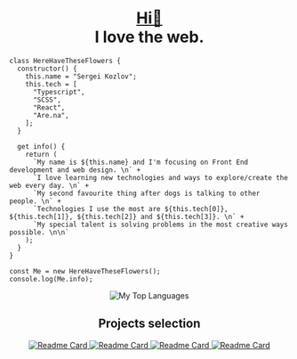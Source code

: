 <h1 align="center"><a href="http://herehavetheseflowers.com">Hi🌱 </a><br>I love the web.</h1>

```JS
class HereHaveTheseFlowers {
  constructor() {
    this.name = "Sergei Kozlov";
    this.tech = [
      "Typescript",
      "SCSS",
      "React",
      "Are.na",
    ];
  }

  get info() {
    return (
      `My name is ${this.name} and I'm focusing on Front End development and web design. \n` +
      `I love learning new technologies and ways to explore/create the web every day. \n` +
      `My second favourite thing after dogs is talking to other people. \n` +
      `Technologies I use the most are ${this.tech[0]}, ${this.tech[1]}, ${this.tech[2]} and ${this.tech[3]}. \n` +
      `My special talent is solving problems in the most creative ways possible. \n\n`      
    );
  }
}

const Me = new HereHaveTheseFlowers();
console.log(Me.info);
```


<div align=center >

<img alt="My Top Languages" src="https://github-readme-stats.vercel.app/api/top-langs/?username=HereHaveTheseFlowers&amp;langs_count=8&amp;count_private=true&amp;layout=compact&amp;theme=dark&amp;hide_border=true&amp;bg_color=0D1117" style="max-width: 100%;">
  
## Projects selection
  
<a href="https://github.com/HereHaveTheseFlowers/anyobjects" target="_blank" rel="noopener noreferrer">
<img src="https://camo.githubusercontent.com/3559850be589fd2d9b3720d14f7df793c25610d3de175d9097d5889a16ce25f4/68747470733a2f2f6769746875622d726561646d652d73746174732e76657263656c2e6170702f6170692f70696e2f3f757365726e616d653d68657265686176657468657365666c6f77657273267265706f3d616e796f626a6563747326686964655f626f726465723d74727565267468656d653d6461726b2662675f636f6c6f723d304431313137" alt="Readme Card" data-canonical-src="https://github-readme-stats.vercel.app/api/pin/?username=herehavetheseflowers&amp;repo=anyobjects&amp;hide_border=true&amp;theme=dark&amp;bg_color=0D1117" style="max-width: 100%;">
</a>
  
<a href="https://github.com/HereHaveTheseFlowers/rinav.site" target="_blank" rel="noopener noreferrer">
<img src="https://camo.githubusercontent.com/a7b63378da097425cfe5a24e89a1a3e098b2abf8112ee920a785661f2910eedf/68747470733a2f2f6769746875622d726561646d652d73746174732e76657263656c2e6170702f6170692f70696e2f3f757365726e616d653d68657265686176657468657365666c6f77657273267265706f3d72696e61762e7369746526686964655f626f726465723d74727565267468656d653d6461726b2662675f636f6c6f723d304431313137" alt="Readme Card" data-canonical-src="https://github-readme-stats.vercel.app/api/pin/?username=herehavetheseflowers&amp;repo=rinav.site&amp;hide_border=true&amp;theme=dark&amp;bg_color=0D1117" style="max-width: 100%;">
</a>
  
<a href="https://github.com/HereHaveTheseFlowers/middle.messenger.praktikum.yandex" target="_blank" rel="noopener noreferrer">
<img src="https://camo.githubusercontent.com/3e4e173db75934ffd6bfd82b3d7946fce33fcca52bb7cc22a57a02a615f0aa96/68747470733a2f2f6769746875622d726561646d652d73746174732e76657263656c2e6170702f6170692f70696e2f3f757365726e616d653d68657265686176657468657365666c6f77657273267265706f3d6d6964646c652e6d657373656e6765722e7072616b74696b756d2e79616e64657826686964655f626f726465723d74727565267468656d653d6461726b2662675f636f6c6f723d304431313137" alt="Readme Card" data-canonical-src="https://github-readme-stats.vercel.app/api/pin/?username=herehavetheseflowers&amp;repo=middle.messenger.praktikum.yandex&amp;hide_border=true&amp;theme=dark&amp;bg_color=0D1117" style="max-width: 100%;">
</a>

<a href="https://github.com/HereHaveTheseFlowers/simplebgslider" target="_blank" rel="noopener noreferrer">
<img src="https://camo.githubusercontent.com/aca83742d4a705df1a00eee40f7b1fb5c54392ffcb109fe7aa5590964940e937/68747470733a2f2f6769746875622d726561646d652d73746174732e76657263656c2e6170702f6170692f70696e2f3f757365726e616d653d68657265686176657468657365666c6f77657273267265706f3d73696d706c656267736c6964657226686964655f626f726465723d74727565267468656d653d6461726b2662675f636f6c6f723d304431313137" alt="Readme Card" data-canonical-src="https://github-readme-stats.vercel.app/api/pin/?username=herehavetheseflowers&amp;repo=simplebgslider&amp;hide_border=true&amp;theme=dark&amp;bg_color=0D1117" style="max-width: 100%;">
</a>


</div>

